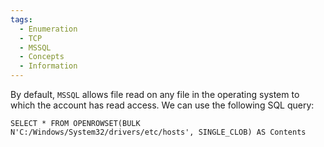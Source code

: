 ```yaml
---
tags:
  - Enumeration
  - TCP
  - MSSQL
  - Concepts
  - Information
---
```

By default, `MSSQL` allows file read on any file in the operating system to which the account has read access. We can use the following SQL query:

```cmd-session
SELECT * FROM OPENROWSET(BULK N'C:/Windows/System32/drivers/etc/hosts', SINGLE_CLOB) AS Contents
```

